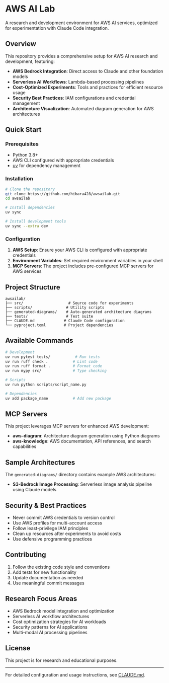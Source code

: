 # AWS AI Lab

A research and development environment for AWS AI services, optimized for experimentation with Claude Code integration.

## Overview

This repository provides a comprehensive setup for AWS AI research and development, featuring:

- **AWS Bedrock Integration**: Direct access to Claude and other foundation models
- **Serverless AI Workflows**: Lambda-based processing pipelines
- **Cost-Optimized Experiments**: Tools and practices for efficient resource usage
- **Security Best Practices**: IAM configurations and credential management
- **Architecture Visualization**: Automated diagram generation for AWS architectures

## Quick Start

### Prerequisites
- Python 3.8+
- AWS CLI configured with appropriate credentials
- [uv](https://docs.astral.sh/uv/) for dependency management

### Installation

```bash
# Clone the repository
git clone https://github.com/hibara428/awsailab.git
cd awsailab

# Install dependencies
uv sync

# Install development tools
uv sync --extra dev
```

### Configuration

1. **AWS Setup**: Ensure your AWS CLI is configured with appropriate credentials
2. **Environment Variables**: Set required environment variables in your shell
3. **MCP Servers**: The project includes pre-configured MCP servers for AWS services

## Project Structure

```
awsailab/
├── src/                    # Source code for experiments
├── scripts/               # Utility scripts
├── generated-diagrams/    # Auto-generated architecture diagrams
├── tests/                 # Test suite
├── CLAUDE.md             # Claude Code configuration
└── pyproject.toml        # Project dependencies
```

## Available Commands

```bash
# Development
uv run pytest tests/           # Run tests
uv run ruff check .           # Lint code
uv run ruff format .          # Format code
uv run mypy src/              # Type checking

# Scripts
uv run python scripts/script_name.py

# Dependencies
uv add package_name           # Add new package
```

## MCP Servers

This project leverages MCP servers for enhanced AWS development:

- **aws-diagram**: Architecture diagram generation using Python diagrams
- **aws-knowledge**: AWS documentation, API references, and search capabilities

## Sample Architectures

The `generated-diagrams/` directory contains example AWS architectures:

- **S3-Bedrock Image Processing**: Serverless image analysis pipeline using Claude models

## Security & Best Practices

- Never commit AWS credentials to version control
- Use AWS profiles for multi-account access
- Follow least-privilege IAM principles
- Clean up resources after experiments to avoid costs
- Use defensive programming practices

## Contributing

1. Follow the existing code style and conventions
2. Add tests for new functionality
3. Update documentation as needed
4. Use meaningful commit messages

## Research Focus Areas

- AWS Bedrock model integration and optimization
- Serverless AI workflow architectures
- Cost optimization strategies for AI workloads
- Security patterns for AI applications
- Multi-modal AI processing pipelines

## License

This project is for research and educational purposes.

---

For detailed configuration and usage instructions, see [CLAUDE.md](CLAUDE.md).

